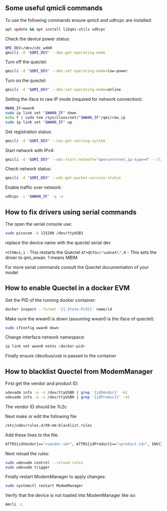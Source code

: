 ## Some useful qmicli commands

To use the following commands ensure qmicli and udhcpc are installed:

```bash
apt update && apt install libqmi-utils udhcpc
```

Check the device power status:

```bash
QMI_DEV=/dev/cdc_wdm0
qmicli -d "$QMI_DEV" --dms-get-operating-mode
```

Turn off the quectel:

```bash
qmicli -d "$QMI_DEV" --dms-set-operating-mode=low-power
```

Turn on the quectel:

```bash
qmicli -d "$QMI_DEV" --dms-set-operating-mode=online
```

Setting the iface to raw IP mode (required for network connection):

```bash
WWAN_IF=wwan0
sudo ip link set "$WWAN_IF" down
echo Y | sudo tee /sys/class/net/"$WWAN_IF"/qmi/raw_ip
sudo ip link set "$WWAN_IF" up
```

Get registration status:

```bash
qmicli -d "$QMI_DEV" --nas-get-serving-system
```

Start network with IPv4:

```bash
qmicli -d "$QMI_DEV" --wds-start-network="apn=internet,ip-type=4" --client-no-release-cid
```

Check network status:

```bash
qmicli -d "$QMI_DEV" --wds-get-packet-service-status
```

Enable traffic over network:

```bash
udhcpc -i "$WWAN_IF" -q -n
```

## How to fix drivers using serial commands

The open the serial console use:

```bash
sudo picocom -b 115200 /dev/ttyUSB3
```

replace the device name with the quectel serial dev

`+CFUN=1,1` - This restarts the Quectel
`AT+QCFG=\"usbnet\",0` - This sets the driver to qmi_wwan. 1 means MBIM

For more serial commands consult the Quectel documentation of your model

## How to enable Quectel in a docker EVM

Get the PID of the running docker container:

```bash
docker inspect --format '{{.State.Pid}}' name/id
```

Make sure the wwan0 is down (assuming wwan0 is the iface of quectel):

```bash
sudo ifconfig wwan0 down
```

Change interface network namespace:

```bash
ip link set wwan0 netns <docker-pid>
```

Finally ensure /dev/bus/usb is passed to the container

## How to blacklist Quectel from ModemManager

First get the vendor and product ID:

```bash
udevadm info -a -n /dev/ttyUSB0 | grep '{idVendor}' -m1
udevadm info -a -n /dev/ttyUSB0 | grep '{idProduct}' -m1
```

The vendor ID should be 7c2c

Next make or edit the following file

```bash
/etc/udev/rules.d/99-mm-blacklist.rules
```

Add these lines to the file:

```bash
ATTRS{idVendor}=="<vendor-id>", ATTRS{idProduct}=="<product-id>", ENV{ID_MM_DEVICE_IGNORE}="1"
```

Next reload the rules:

```bash
sudo udevadm control --reload-rules
sudo udevadm trigger
```

Finally restart ModemManager to apply changes:

```bash
sudo systemctl restart ModemManager
```

Verify that the device is not loaded into ModemManager like so:

```bash
mmcli -L
```
